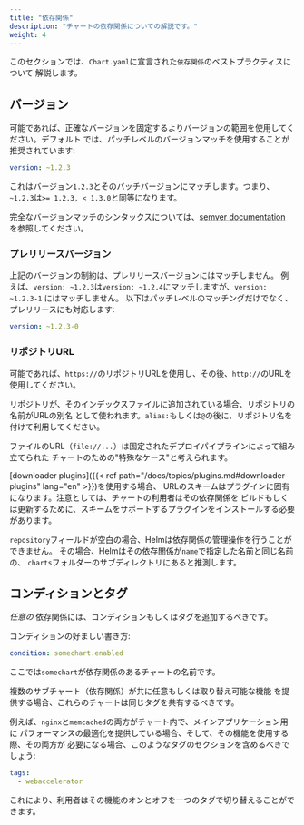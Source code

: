 ```yaml
---
title: "依存関係"
description: "チャートの依存関係についての解説です。"
weight: 4
---
```


このセクションでは、`Chart.yaml`に宣言された`依存関係`のベストプラクティスについて
解説します。

## バージョン

可能であれば、正確なバージョンを固定するよりバージョンの範囲を使用してください。デフォルト
では、パッチレベルのバージョンマッチを使用することが推奨されています:

```yaml
version: ~1.2.3
```

これはバージョン`1.2.3`とそのバッチバージョンにマッチします。つまり、
`~1.2.3`は`>= 1.2.3, < 1.3.0`と同等になります。

完全なバージョンマッチのシンタックスについては、[semver
documentation](https://github.com/Masterminds/semver#checking-version-constraints)
を参照してください。

### プレリリースバージョン

上記のバージョンの制約は、プレリリースバージョンにはマッチしません。
例えば、`version: ~1.2.3`は`version: ~1.2.4`にマッチしますが、`version: ~1.2.3-1`
にはマッチしません。
以下はパッチレベルのマッチングだけでなく、プレリリースにも対応します:

```yaml
version: ~1.2.3-0
```

### リポジトリURL

可能であれば、`https://`のリポジトリURLを使用し、その後、`http://`のURLを使用してください。

リポジトリが、そのインデックスファイルに追加されている場合、リポジトリの名前がURLの別名
として使われます。`alias:`もしくは`@`の後に、リポジトリ名を付けて利用してください。

ファイルのURL（`file://...`）は固定されたデプロイパイプラインによって組み立てられた
チャートのための"特殊なケース"と考えられます。

[downloader plugins]({{< ref path="/docs/topics/plugins.md#downloader-plugins" lang="en" >}})を使用する場合、
URLのスキームはプラグインに固有になります。注意としては、チャートの利用者はその依存関係を
ビルドもしくは更新するために、スキームをサポートするプラグインをインストールする必要があります。

`repository`フィールドが空白の場合、Helmは依存関係の管理操作を行うことができません。
その場合、Helmはその依存関係が`name`で指定した名前と同じ名前の、
`charts`フォルダーのサブディレクトリにあると推測します。

## コンディションとタグ

_任意の_ 依存関係には、コンディションもしくはタグを追加するべきです。

コンディションの好ましい書き方:

```yaml
condition: somechart.enabled
```

ここでは`somechart`が依存関係のあるチャートの名前です。

複数のサブチャート（依存関係）が共に任意もしくは取り替え可能な機能
を提供する場合、これらのチャートは同じタグを共有するべきです。

例えば、`nginx`と`memcached`の両方がチャート内で、メインアプリケーション用に
パフォーマンスの最適化を提供している場合、そして、その機能を使用する際、その両方が
必要になる場合、このようなタグのセクションを含めるべきでしょう:

```yaml
tags:
  - webaccelerator
```

これにより、利用者はその機能のオンとオフを一つのタグで切り替えることができます。
